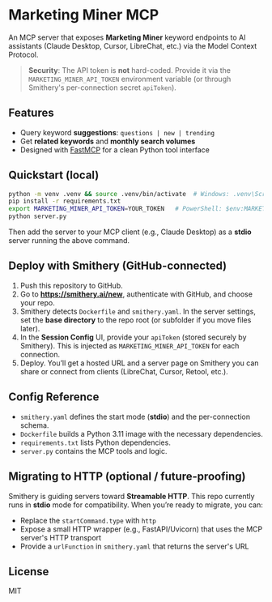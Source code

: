 # Marketing Miner MCP

An MCP server that exposes **Marketing Miner** keyword endpoints to AI assistants (Claude Desktop, Cursor, LibreChat, etc.) via the Model Context Protocol.

> **Security**: The API token is **not** hard-coded. Provide it via the `MARKETING_MINER_API_TOKEN` environment variable (or through Smithery's per-connection secret `apiToken`).

## Features
- Query keyword **suggestions**: `questions | new | trending`
- Get **related keywords** and **monthly search volumes**
- Designed with [FastMCP](https://pypi.org/project/mcp/) for a clean Python tool interface

## Quickstart (local)
```bash
python -m venv .venv && source .venv/bin/activate  # Windows: .venv\Scripts\activate
pip install -r requirements.txt
export MARKETING_MINER_API_TOKEN=YOUR_TOKEN   # PowerShell: $env:MARKETING_MINER_API_TOKEN='YOUR_TOKEN'
python server.py
```

Then add the server to your MCP client (e.g., Claude Desktop) as a **stdio** server running the above command.

## Deploy with Smithery (GitHub-connected)
1. Push this repository to GitHub.
2. Go to **https://smithery.ai/new**, authenticate with GitHub, and choose your repo.
3. Smithery detects `Dockerfile` and `smithery.yaml`. In the server settings, set the **base directory** to the repo root (or subfolder if you move files later).
4. In the **Session Config** UI, provide your `apiToken` (stored securely by Smithery). This is injected as `MARKETING_MINER_API_TOKEN` for each connection.
5. Deploy. You’ll get a hosted URL and a server page on Smithery you can share or connect from clients (LibreChat, Cursor, Retool, etc.).

## Config Reference
- `smithery.yaml` defines the start mode (**stdio**) and the per-connection schema.
- `Dockerfile` builds a Python 3.11 image with the necessary dependencies.
- `requirements.txt` lists Python dependencies.
- `server.py` contains the MCP tools and logic.

## Migrating to HTTP (optional / future-proofing)
Smithery is guiding servers toward **Streamable HTTP**. This repo currently runs in **stdio** mode for compatibility.
When you’re ready to migrate, you can:
- Replace the `startCommand.type` with `http`
- Expose a small HTTP wrapper (e.g., FastAPI/Uvicorn) that uses the MCP server's HTTP transport
- Provide a `urlFunction` in `smithery.yaml` that returns the server's URL

## License
MIT
